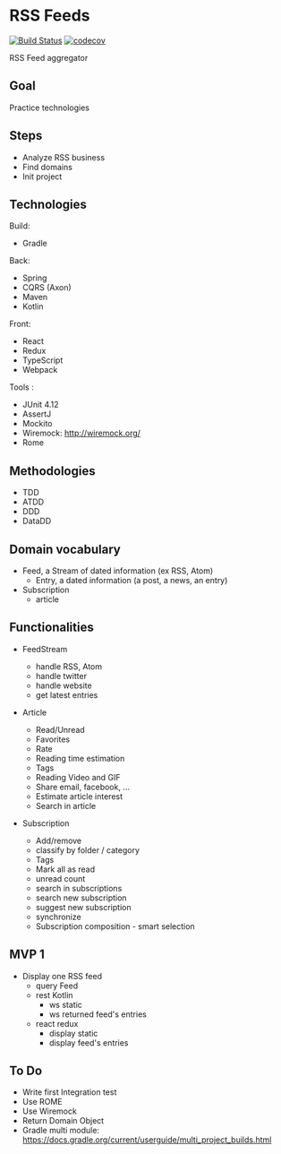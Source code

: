 # RSS Feeds

[![Build Status][travis-image]][travis-url]
[![codecov](https://codecov.io/gh/magelle/rss-aggregator/branch/master/graph/badge.svg)](https://codecov.io/gh/magelle/rss-aggregator)

RSS Feed aggregator

## Goal

Practice technologies

## Steps

* Analyze RSS business
* Find domains
* Init project

## Technologies

Build:
* Gradle

Back:
* Spring
* CQRS (Axon)
* Maven
* Kotlin

Front:
* React
* Redux
* TypeScript
* Webpack

Tools :
* JUnit 4.12
* AssertJ
* Mockito
* Wiremock: http://wiremock.org/
* Rome

## Methodologies

* TDD
* ATDD
* DDD
* DataDD

## Domain vocabulary

* Feed, a Stream of dated information (ex RSS, Atom)
  - Entry, a dated information (a post, a news, an entry)
* Subscription
  - article

## Functionalities

* FeedStream
  - handle RSS, Atom
  - handle twitter
  - handle website
  - get latest entries

* Article
  - Read/Unread
  - Favorites
  - Rate
  - Reading time estimation
  - Tags
  - Reading Video and GIF
  - Share email, facebook, ...
  - Estimate article interest
  - Search in article

* Subscription
  - Add/remove
  - classify by folder / category
  - Tags
  - Mark all as read
  - unread count
  - search in subscriptions
  - search new subscription
  - suggest new subscription
  - synchronize
  - Subscription composition - smart selection

## MVP 1

* Display one RSS feed
  - query Feed
  - rest Kotlin
    - ws static
    - ws returned feed's entries
  - react redux
    - display static
    - display feed's entries

## To Do
* Write first Integration test
* Use ROME
* Use Wiremock
* Return Domain Object
* Gradle multi module: https://docs.gradle.org/current/userguide/multi_project_builds.html

[travis-image]: https://travis-ci.org/magelle/rss-aggregator.svg?branch=master
[travis-url]: https://travis-ci.org/magelle/rss-aggregator.svg
[codev-image]:
[codev-url]:
